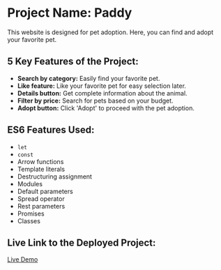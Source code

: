 # Project Name: Paddy

This website is designed for pet adoption. Here, you can find and adopt your favorite pet.

## 5 Key Features of the Project:

- **Search by category:** Easily find your favorite pet.
- **Like feature:** Like your favorite pet for easy selection later.
- **Details button:** Get complete information about the animal.
- **Filter by price:** Search for pets based on your budget.
- **Adopt button:** Click 'Adopt' to proceed with the pet adoption.

## ES6 Features Used:

- `let`
- `const`
- Arrow functions
- Template literals
- Destructuring assignment
- Modules
- Default parameters
- Spread operator
- Rest parameters
- Promises
- Classes

## Live Link to the Deployed Project:

[Live Demo](https://mdriyajulislamakash11.github.io/as-6/)
